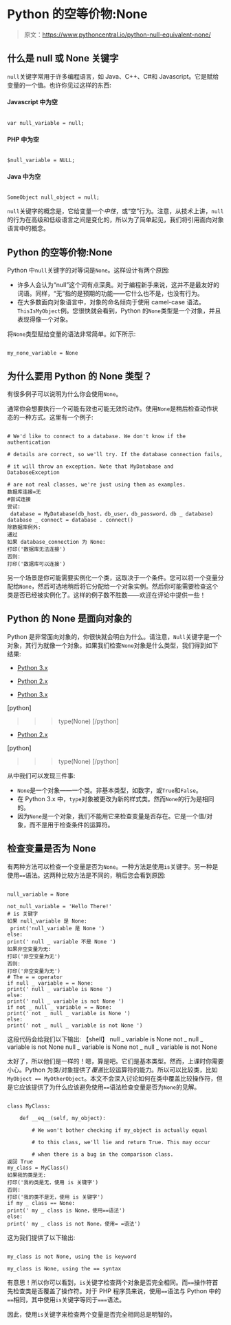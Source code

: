 # Python 的空等价物:None

> 原文：<https://www.pythoncentral.io/python-null-equivalent-none/>

## 什么是 null 或 None 关键字

`null`关键字常用于许多编程语言，如 Java、C++、C#和 Javascript。它是赋给变量的一个值。也许你见过这样的东西:

#### Javascript 中为空

```

var null_variable = null;

```

#### PHP 中为空

```

$null_variable = NULL;

```

#### Java 中为空

```

SomeObject null_object = null;

```

`null`关键字的概念是，它给变量一个*中性*，或“空”行为。注意，从技术上讲，`null`的行为在高级和低级语言之间是变化的，所以为了简单起见，我们将引用面向对象语言中的概念。

## Python 的空等价物:None

Python 中`null`关键字的对等词是`None`。这样设计有两个原因:

*   许多人会认为“null”这个词有点深奥。对于编程新手来说，这并不是最友好的词语。同样，“无”指的是预期的功能——它什么也不是，也没有行为。
*   在大多数面向对象语言中，对象的命名倾向于使用 camel-case 语法。`ThisIsMyObject`例。您很快就会看到，Python 的`None`类型是一个对象，并且表现得像一个对象。

将`None`类型赋给变量的语法非常简单。如下所示:

```

my_none_variable = None

```

## 为什么要用 Python 的 None 类型？

有很多例子可以说明为什么你会使用`None`。

通常你会想要执行一个可能有效也可能无效的动作。使用`None`是稍后检查动作状态的一种方式。这里有一个例子:

```

# We'd like to connect to a database. We don't know if the authentication

# details are correct, so we'll try. If the database connection fails,

# it will throw an exception. Note that MyDatabase and DatabaseException

# are not real classes, we're just using them as examples.
数据库连接=无
#尝试连接
尝试:
 database = MyDatabase(db_host，db_user，db_password，db _ database)
database _ connect = database . connect()
除数据库例外:
通过
如果 database_connection 为 None: 
打印('数据库无法连接')
否则:
打印('数据库可以连接')

```

另一个场景是你可能需要实例化一个类，这取决于一个条件。您可以将一个变量分配给`None`，然后可选地稍后将它分配给一个对象实例。然后你可能需要检查这个类是否已经被实例化了。这样的例子数不胜数——欢迎在评论中提供一些！

## Python 的 None 是面向对象的

Python 是非常面向对象的，你很快就会明白为什么。请注意，`Null`关键字是一个对象，其行为就像一个对象。如果我们检查`None`对象是什么类型，我们得到如下结果:

*   [Python 3.x](#custom-tab-0-python-3-x)
*   [Python 2.x](#custom-tab-0-python-2-x)

*   [Python 3.x](#)

[python]
>>> type(None)
 <class>[/python]</class> 

*   [Python 2.x](#)

[python]
>>> type(None)
 <type>[/python]</type> 

从中我们可以发现三件事:

*   `None`是一个对象——一个类。非基本类型，如数字，或`True`和`False`。
*   在 Python 3.x 中，`type`对象被更改为新的样式类。然而`None`的行为是相同的。
*   因为`None`是一个对象，我们不能用它来检查变量是否存在。它是一个值/对象，而不是用于检查条件的运算符。

## 检查变量是否为 None

有两种方法可以检查一个变量是否为`None`。一种方法是使用`is`关键字。另一种是使用`==`语法。这两种比较方法是不同的，稍后您会看到原因:

```

null_variable = None

not_null_variable = 'Hello There!'
# is 关键字
如果 null_variable 是 None: 
 print('null_variable 是 None ')
else:
print(' null _ variable 不是 None ')
如果非空变量为无:
打印('非空变量为无')
否则:
打印('非空变量为无')
# The = = operator
if null _ variable = = None:
print(' null _ variable is None ')
else:
print(' null _ variable is not None ')
if not _ null _ variable = = None:
print(' not _ null _ variable is None ')
else:
print(' not _ null _ variable is not None ')

```

这段代码会给我们以下输出:
【shell】
null _ variable is None
not _ null _ variable is not None
null _ variable is None
not _ null _ variable is not None

太好了，所以他们是一样的！嗯，算是吧。它们是基本类型。然而，上课时你需要小心。Python 为类/对象提供了*覆盖*比较运算符的能力。所以可以比较类，比如`MyObject == MyOtherObject`。本文不会深入讨论如何在类中覆盖比较操作符，但是它应该提供了为什么应该避免使用`==`语法检查变量是否为`None`的见解。

```

class MyClass:

    def __eq__(self, my_object):

        # We won't bother checking if my_object is actually equal

        # to this class, we'll lie and return True. This may occur

        # when there is a bug in the comparison class.
返回 True
my_class = MyClass()
如果我的类是无:
打印('我的类是无，使用 is 关键字')
否则:
打印('我的类不是无，使用 is 关键字')
if my _ class == None:
print(' my _ class is None，使用==语法')
else:
print(' my _ class is not None，使用= =语法')

```

这为我们提供了以下输出:

```

my_class is not None, using the is keyword

my_class is None, using the == syntax

```

有意思！所以你可以看到，`is`关键字检查两个对象是否完全相同。而`==`操作符首先检查类是否覆盖了操作符。对于 PHP 程序员来说，使用`==`语法与 Python 中的`==`相同，其中使用`is`关键字等同于`===`语法。

因此，使用`is`关键字来检查两个变量是否完全相同总是明智的。
